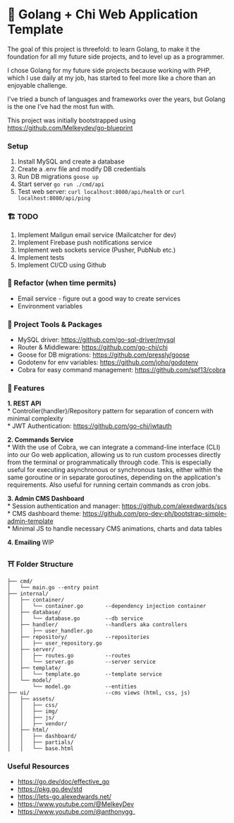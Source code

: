 # 🥶 Golang + Chi Web Application Template
The goal of this project is threefold: to learn Golang, to make it the foundation for all my future side projects, and to level up as a programmer.

I chose Golang for my future side projects because working with PHP, which I use daily at my job, has started to feel more like a chore than an enjoyable challenge. 

I've tried a bunch of languages and frameworks over the years, but Golang is the one I’ve had the most fun with.

This project was initially bootstrapped using https://github.com/Melkeydev/go-blueprint

### Setup
1. Install MySQL and create a database
2. Create a .env file and modify DB credentials
3. Run DB migrations `goose up`
4. Start server `go run ./cmd/api`
5. Test web server: `curl localhost:8080/api/health` or `curl localhost:8080/api/ping`

### 🏗️ TODO
1. Implement Mailgun email service (Mailcatcher for dev)
2. Implement Firebase push notifications service
3. Implement web sockets service (Pusher, PubNub etc.)
4. Implement tests
5. Implement CI/CD using Github

### 🛞 Refactor (when time permits)
* Email service - figure out a good way to create services
* Environment variables

### 🧰 Project Tools & Packages
* MySQL driver: https://github.com/go-sql-driver/mysql
* Router & Middleware: https://github.com/go-chi/chi
* Goose for DB migrations: https://github.com/pressly/goose
* Godotenv for env variables: https://github.com/joho/godotenv
* Cobra for easy command management: https://github.com/spf13/cobra

### 🚀 Features
**1. REST API**
    <br> * Controller(handler)/Repository pattern for separation of concern with minimal complexity
    <br> * JWT Authentication: https://github.com/go-chi/jwtauth

**2. Commands Service**
    <br> * With the use of Cobra, we can integrate a command-line interface (CLI) into our Go web application, allowing us to run custom processes directly from the terminal or programmatically through code. This is especially useful for executing asynchronous or synchronous tasks, either within the same goroutine or in separate goroutines, depending on the application's requirements. Also useful for running certain commands as cron jobs.

**3. Admin CMS Dashboard**
    <br>* Session authentication and manager: https://github.com/alexedwards/scs
    <br>* CMS dashboard theme: https://github.com/pro-dev-ph/bootstrap-simple-admin-template
    <br>* Minimal JS to handle necessary CMS animations, charts and data tables

**4. Emailing** WIP

### ⛩️ Folder Structure
```
├── cmd/
│   └── main.go --entry point
├── internal/
│   ├── container/
│   │   └── container.go       --dependency injection container
│   ├── database/
│   │   └── database.go        --db service
│   ├── handler/               --handlers aka controllers
│   │   ├── user_handler.go
│   ├── repository/            --repositories
│   │   ├── user_repository.go
│   ├── server/                
│   │   ├── routes.go          --routes
│   │   └── server.go          --server service
│   ├── template/
│   │   └── template.go        --template service
│   └── model/
│       └── model.go           --entities
├── ui/                        --cms views (html, css, js)
│   ├── assets/
│   │   ├── css/
│   │   ├── img/
│   │   ├── js/
│   │   ├── vendor/
│   ├── html/
│   │   ├── dashboard/
│   │   ├── partials/
│   │   └── base.html
```

### Useful Resources
* https://go.dev/doc/effective_go
* https://pkg.go.dev/std
* https://lets-go.alexedwards.net/
* https://www.youtube.com/@MelkeyDev
* https://www.youtube.com/@anthonygg_